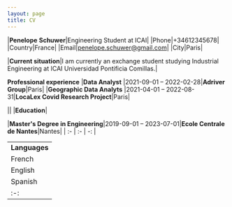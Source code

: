 ```yaml
---
layout: page
title: CV
---
```

|**Penelope**  **Schuwer**|Engineering Student at ICAI|
|Phone|+34612345678|
|Country|France|
|Email|penelope.schuwer@gmail.com|
|City|Paris|

|**Current situation**|I am currently an exchange student studying Industrial Engineering at ICAI Universidad Pontificia Comillas.|

**Professional experience** 
|**Data Analyst** |2021-09-01 – 2022-02-28|**Adriver Group**|Paris|
|**Geographic Data Analyts** |2021-04-01 – 2022-08-31|**LocaLex Covid Research Project**|Paris|


||
|**Education**|

|**Master's Degree in Engineering**|2019-09-01 – 2023-07-01|**Ecole Centrale de Nantes**|Nantes|
| :- | :- | -: |

||
| :- |
|**Languages**|
|French|Native|
|English|C2|
|Spanish|B2|
| :-: | :-: |

||
| :- |



